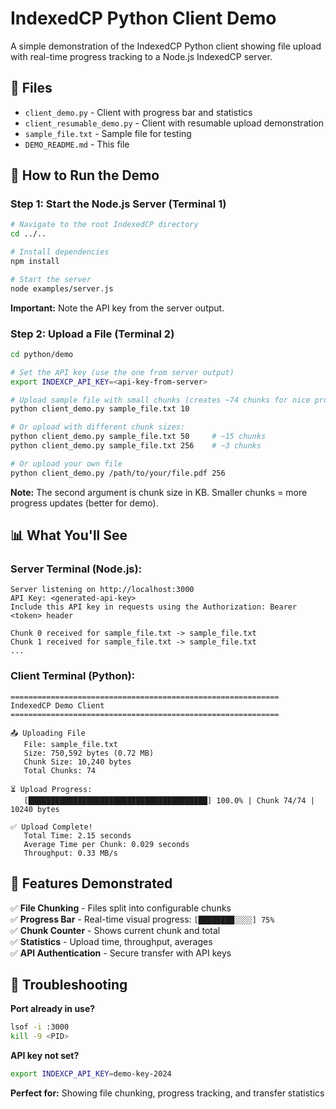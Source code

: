 # IndexedCP Python Client Demo

A simple demonstration of the IndexedCP Python client showing file upload with real-time progress tracking to a Node.js IndexedCP server.

## 📁 Files

- `client_demo.py` - Client with progress bar and statistics
- `client_resumable_demo.py` - Client with resumable upload demonstration
- `sample_file.txt` - Sample file for testing
- `DEMO_README.md` - This file

## 🚀 How to Run the Demo

### Step 1: Start the Node.js Server (Terminal 1)

```bash
# Navigate to the root IndexedCP directory
cd ../..

# Install dependencies
npm install

# Start the server
node examples/server.js
```

**Important:** Note the API key from the server output.

### Step 2: Upload a File (Terminal 2)

```bash
cd python/demo

# Set the API key (use the one from server output)
export INDEXCP_API_KEY=<api-key-from-server>

# Upload sample file with small chunks (creates ~74 chunks for nice progress demo)
python client_demo.py sample_file.txt 10

# Or upload with different chunk sizes:
python client_demo.py sample_file.txt 50     # ~15 chunks
python client_demo.py sample_file.txt 256    # ~3 chunks

# Or upload your own file
python client_demo.py /path/to/your/file.pdf 256
```

**Note:** The second argument is chunk size in KB. Smaller chunks = more progress updates (better for demo).

## 📊 What You'll See

### Server Terminal (Node.js):

```
Server listening on http://localhost:3000
API Key: <generated-api-key>
Include this API key in requests using the Authorization: Bearer <token> header

Chunk 0 received for sample_file.txt -> sample_file.txt
Chunk 1 received for sample_file.txt -> sample_file.txt
...
```

### Client Terminal (Python):

```
============================================================
IndexedCP Demo Client
============================================================

📤 Uploading File
   File: sample_file.txt
   Size: 750,592 bytes (0.72 MB)
   Chunk Size: 10,240 bytes
   Total Chunks: 74

⏳ Upload Progress:
   [████████████████████████████████████████] 100.0% | Chunk 74/74 | 10240 bytes

✅ Upload Complete!
   Total Time: 2.15 seconds
   Average Time per Chunk: 0.029 seconds
   Throughput: 0.33 MB/s
```

## 🎯 Features Demonstrated

✅ **File Chunking** - Files split into configurable chunks  
✅ **Progress Bar** - Real-time visual progress: `[████████░░░░] 75%`  
✅ **Chunk Counter** - Shows current chunk and total  
✅ **Statistics** - Upload time, throughput, averages  
✅ **API Authentication** - Secure transfer with API keys

## 🔧 Troubleshooting

**Port already in use?**

```bash
lsof -i :3000
kill -9 <PID>
```

**API key not set?**

```bash
export INDEXCP_API_KEY=demo-key-2024
```

**Perfect for:** Showing file chunking, progress tracking, and transfer statistics
